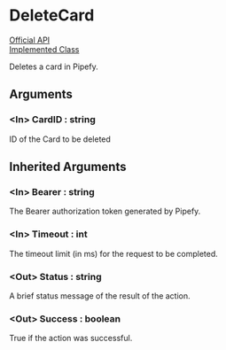 # DeleteCard

[Official API](https://api-docs.pipefy.com/reference/mutations/deleteCard/)  
[Implemented Class](../Capgemini.Pipefy/TableRecord/DeleteCard.cs)

Deletes a card in Pipefy.

## Arguments

### &lt;In&gt; CardID : string

ID of the Card to be deleted

## Inherited Arguments

### &lt;In&gt; Bearer : string

The Bearer authorization token generated by Pipefy.

### &lt;In&gt; Timeout : int

The timeout limit (in ms) for the request to be completed.

### &lt;Out&gt; Status : string

A brief status message of the result of the action.

### &lt;Out&gt; Success : boolean

True if the action was successful.